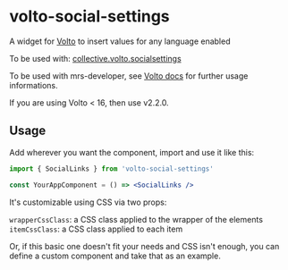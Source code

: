 # volto-social-settings

A widget for [Volto](https://github.com/plone/volto) to insert values for any language enabled

To be used with: [collective.volto.socialsettings](https://github.com/collective/collective.volto.socialsettings)

To be used with mrs-developer, see [Volto docs](https://docs.voltocms.com/customizing/add-ons/) for further usage informations.

If you are using Volto < 16, then use v2.2.0.

## Usage

Add wherever you want the component, import and use it like this:

```jsx
import { SocialLinks } from 'volto-social-settings'

const YourAppComponent = () => <SocialLinks />
```

It's customizable using CSS via two props:

`wrapperCssClass`: a CSS class applied to the wrapper of the elements
`itemCssClass`: a CSS class applied to each item

Or, if this basic one doesn't fit your needs and CSS isn't enough, you can define a custom component and take that as an example.
